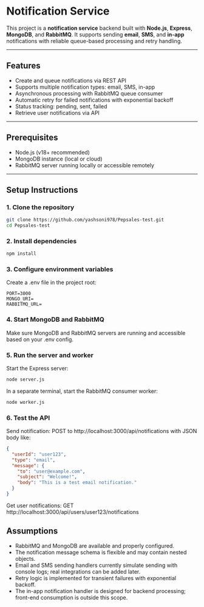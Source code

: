 # Notification Service

This project is a **notification service** backend built with **Node.js**, **Express**, **MongoDB**, and **RabbitMQ**. It supports sending **email**, **SMS**, and **in-app** notifications with reliable queue-based processing and retry handling.

---

## Features

- Create and queue notifications via REST API
- Supports multiple notification types: email, SMS, in-app
- Asynchronous processing with RabbitMQ queue consumer
- Automatic retry for failed notifications with exponential backoff
- Status tracking: pending, sent, failed
- Retrieve user notifications via API

---

## Prerequisites

- Node.js (v18+ recommended)
- MongoDB instance (local or cloud)
- RabbitMQ server running locally or accessible remotely

---

## Setup Instructions

### 1. Clone the repository

```bash
git clone https://github.com/yashsoni978/Pepsales-test.git
cd Pepsales-test
```

### 2. Install dependencies

```bash
npm install
```

### 3. Configure environment variables
  Create a .env file in the project root:
```env
PORT=3000
MONGO_URI=
RABBITMQ_URL=
```

### 4. Start MongoDB and RabbitMQ
Make sure MongoDB and RabbitMQ servers are running and accessible based on your .env config.

### 5. Run the server and worker
Start the Express server:
```bash
node server.js
```
In a separate terminal, start the RabbitMQ consumer worker:
```bash
node worker.js
```
### 6. Test the API
Send notification:
POST to http://localhost:3000/api/notifications with JSON body like:
```json
{
  "userId": "user123",
  "type": "email",
  "message": {
    "to": "user@example.com",
    "subject": "Welcome!",
    "body": "This is a test email notification."
  }
}
```
Get user notifications:
GET http://localhost:3000/api/users/user123/notifications

## Assumptions
- RabbitMQ and MongoDB are available and properly configured.
- The notification message schema is flexible and may contain nested objects.
- Email and SMS sending handlers currently simulate sending with console logs; real integrations can be added later.
- Retry logic is implemented for transient failures with exponential backoff.
- The in-app notification handler is designed for backend processing; front-end consumption is outside this scope.

